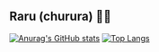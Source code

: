 Raru (churura) 🍊🌳
---
[![Anurag's GitHub stats](https://github-readme-stats.vercel.app/api?username=churura&show_icons=true&count_private=true&hide=prs,contribs&theme=dracula)](https://github.com/anuraghazra/github-readme-stats)
[![Top Langs](https://github-readme-stats.vercel.app/api/top-langs/?username=churura&layout=compact&theme=dracula)](https://github.com/anuraghazra/github-readme-stats)
